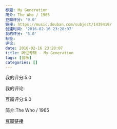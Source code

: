 ```yaml
---
标题: My Generation
简介: The Who / 1965
豆瓣评分: '9.0'
链接: https://music.douban.com/subject/1439419/
创建时间: '2016-02-16 23:28:07'
我的评分: '5.0'
标签:
评论:
date: 2016-02-16 23:28:07
title: 听过专辑 - My Generation
tags: [音乐]
categories: []
---
```


我的评分:5.0

我的评论:

豆瓣评分:9.0

简介:The Who / 1965

[豆瓣链接](https://music.douban.com/subject/1439419/)

